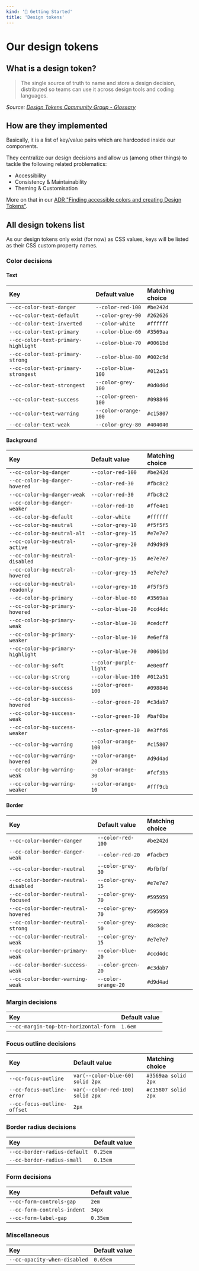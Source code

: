```yaml
---
kind: '🏡 Getting Started'
title: 'Design tokens'
---
```


# Our design tokens

## What is a design token?

> The single source of truth to name and store a design decision, distributed so teams can use it across design tools and coding languages.

*Source: [Design Tokens Community Group - Glossary](https://www.designtokens.org/glossary/)*

## How are they implemented

Basically, it is a list of key/value pairs which are hardcoded inside our components.

They centralize our design decisions and allow us (among other things) to tackle the following related problematics:

- Accessibility
- Consistency & Maintainability
- Theming & Customisation

More on that in our [ADR "Finding accessible colors and creating Design Tokens"](https://www.clever-cloud.com/developers/doc/clever-components/?path=/docs/📌-architecture-decision-records-adr-0017-finding-accessible-colors-and-creating-design-tokens--docs).

## All design tokens list

As our design tokens only exist (for now) as CSS values, keys will be listed as their CSS custom property names.

### Color decisions

#### Text

| Key                                 | Default value        | Matching choice |
|:------------------------------------|:---------------------|:----------------|
| `--cc-color-text-danger`            | `--color-red-100`    | `#be242d`       |
| `--cc-color-text-default`           | `--color-grey-90`    | `#262626`       |
| `--cc-color-text-inverted`          | `--color-white`      | `#ffffff`       |
| `--cc-color-text-primary`           | `--color-blue-60`    | `#3569aa`       |
| `--cc-color-text-primary-highlight` | `--color-blue-70`    | `#0061bd`       |
| `--cc-color-text-primary-strong`    | `--color-blue-80`    | `#002c9d`       |
| `--cc-color-text-primary-strongest` | `--color-blue-100`   | `#012a51`       |
| `--cc-color-text-strongest`         | `--color-grey-100`   | `#0d0d0d`       |
| `--cc-color-text-success`           | `--color-green-100`  | `#098846`       |
| `--cc-color-text-warning`           | `--color-orange-100` | `#c15807`       |
| `--cc-color-text-weak`              | `--color-grey-80`    | `#404040`       |

#### Background

| Key                               | Default value          | Matching choice |
|:----------------------------------|:-----------------------|:----------------|
| `--cc-color-bg-danger`            | `--color-red-100`      | `#be242d`       |
| `--cc-color-bg-danger-hovered`    | `--color-red-30`       | `#fbc8c2`       |
| `--cc-color-bg-danger-weak`       | `--color-red-30`       | `#fbc8c2`       |
| `--cc-color-bg-danger-weaker`     | `--color-red-10`       | `#ffe4e1`       |
| `--cc-color-bg-default`           | `--color-white`        | `#ffffff`       |
| `--cc-color-bg-neutral`           | `--color-grey-10`      | `#f5f5f5`       |
| `--cc-color-bg-neutral-alt`       | `--color-grey-15`      | `#e7e7e7`       |
| `--cc-color-bg-neutral-active`    | `--color-grey-20`      | `#d9d9d9`       |
| `--cc-color-bg-neutral-disabled`  | `--color-grey-15`      | `#e7e7e7`       |
| `--cc-color-bg-neutral-hovered`   | `--color-grey-15`      | `#e7e7e7`       |
| `--cc-color-bg-neutral-readonly`  | `--color-grey-10`      | `#f5f5f5`       |
| `--cc-color-bg-primary`           | `--color-blue-60`      | `#3569aa`       |
| `--cc-color-bg-primary-hovered`   | `--color-blue-20`      | `#ccd4dc`       |
| `--cc-color-bg-primary-weak`      | `--color-blue-30`      | `#cedcff`       |
| `--cc-color-bg-primary-weaker`    | `--color-blue-10`      | `#e6eff8`       |
| `--cc-color-bg-primary-highlight` | `--color-blue-70`      | `#0061bd`       |
| `--cc-color-bg-soft`              | `--color-purple-light` | `#e0e0ff`       |
| `--cc-color-bg-strong`            | `--color-blue-100`     | `#012a51`       |
| `--cc-color-bg-success`           | `--color-green-100`    | `#098846`       |
| `--cc-color-bg-success-hovered`   | `--color-green-20`     | `#c3dab7`       |
| `--cc-color-bg-success-weak`      | `--color-green-30`     | `#baf0be`       |
| `--cc-color-bg-success-weaker`    | `--color-green-10`     | `#e3ffd6`       |
| `--cc-color-bg-warning`           | `--color-orange-100`   | `#c15807`       |
| `--cc-color-bg-warning-hovered`   | `--color-orange-20`    | `#d9d4ad`       |
| `--cc-color-bg-warning-weak`      | `--color-orange-30`    | `#fcf3b5`       |
| `--cc-color-bg-warning-weaker`    | `--color-orange-10`    | `#fff9cb`       |

#### Border

| Key                                  | Default value         | Matching choice |
|:-------------------------------------|:----------------------|:----------------|
| `--cc-color-border-danger`           | `--color-red-100`     | `#be242d`       |
| `--cc-color-border-danger-weak`      | `--color-red-20`      | `#facbc9`       |
| `--cc-color-border-neutral`          | `--color-grey-30`     | `#bfbfbf`       |
| `--cc-color-border-neutral-disabled` | `--color-grey-15`     | `#e7e7e7`       |
| `--cc-color-border-neutral-focused`  | `--color-grey-70`     | `#595959`       |
| `--cc-color-border-neutral-hovered`  | `--color-grey-70`     | `#595959`       |
| `--cc-color-border-neutral-strong`   | `--color-grey-50`     | `#8c8c8c`       |
| `--cc-color-border-neutral-weak`     | `--color-grey-15`     | `#e7e7e7`       |
| `--cc-color-border-primary-weak`     | `--color-blue-20`     | `#ccd4dc`       |
| `--cc-color-border-success-weak`     | `--color-green-20`    | `#c3dab7`       |
| `--cc-color-border-warning-weak`     | `--color-orange-20`   | `#d9d4ad`       |

### Margin decisions

| Key                                   | Default value  |
|:--------------------------------------|:---------------|
| `--cc-margin-top-btn-horizontal-form` | `1.6em`        |

### Focus outline decisions

| Key                         | Default value                    | Matching choice     |
|:----------------------------|:---------------------------------|:--------------------|
| `--cc-focus-outline`        | `var(--color-blue-60) solid 2px` | `#3569aa solid 2px` |
| `--cc-focus-outline-error`  | `var(--color-red-100) solid 2px` | `#c15807 solid 2px` |
| `--cc-focus-outline-offset` | `2px`                            |                     |

### Border radius decisions

| Key                          | Default value  |
|:-----------------------------|:---------------|
| `--cc-border-radius-default` | `0.25em`       |
| `--cc-border-radius-small`   | `0.15em`       |

### Form decisions

| Key                         | Default value |
|:----------------------------|:--------------|
| `--cc-form-controls-gap`    | `2em`         |
| `--cc-form-controls-indent` | `34px`        |
| `--cc-form-label-gap`       | `0.35em`      |

### Miscellaneous

| Key                          | Default value |
|:-----------------------------|:--------------|
| `--cc-opacity-when-disabled` | `0.65em`      |
